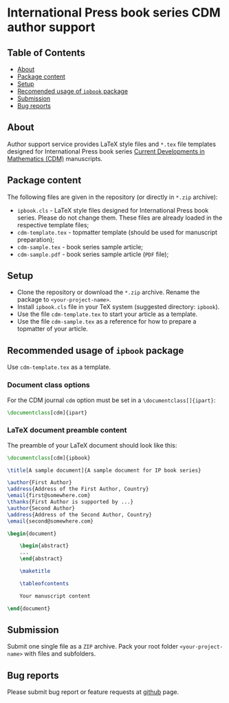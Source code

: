 # International Press book series CDM author support

## Table of Contents

* [About](#about)
* [Package content](#package-content)
* [Setup](#setup)
* [Recomended usage of `ipbook` package](#recomended-usage-of-ipbook-package)
* [Submission](#submission)
* [Bug reports](#bug-reports)

## About

Author support service provides LaTeX style files and `*.tex` file templates designed for International Press book series
[Current Developments in Mathematics (CDM)](https://www.intlpress.com/site/pub/pages/books/_home/series/00000007/) manuscripts.

## Package content

The following files are given in the repository (or directly in `*.zip` archive):

* `ipbook.cls` - LaTeX style files designed for International Press book series.
  Please do not change them. These files are already loaded in the respective template files;
* `cdm-template.tex` - topmatter template (should be used for manuscript preparation);
* `cdm-sample.tex` - book series sample article;
* `cdm-sample.pdf` - book series sample article (`PDF` file);

## Setup
* Clone the repository or download the `*.zip` archive. Rename the package to `<your-project-name>`.
* Install `ipbook.cls` file in your TeX system (suggested directory: `ipbook`).
* Use the file `cdm-template.tex` to start your article as a template.
* Use the file `cdm-sample.tex` as a reference for how to prepare a topmatter of your article.

## Recommended usage of `ipbook` package

Use `cdm-template.tex` as a template.

### Document class options

For the CDM journal `cdm` option must be set
in a `\documentclass[]{ipart}`:
```latex
\documentclass[cdm]{ipart}
```

### LaTeX document preamble content

The preamble of your LaTeX document should look like this:

```latex
\documentclass[cdm]{ipbook}

\title[A sample document]{A sample document for IP book series}

\author{First Author}
\address{Address of the First Author, Country}
\email{first@somewhere.com}
\thanks{First Author is supported by ...}
\author{Second Author}
\address{Address of the Second Author, Country}
\email{second@somewhere.com}

\begin{document}

    \begin{abstract}
    ...
    \end{abstract}

    \maketitle

    \tableofcontents

    Your manuscript content

\end{document}
```

## Submission

Submit one single file as a `ZIP` archive.
Pack your root folder `<your-project-name>` with files and subfolders.

## Bug reports

Please submit bug report or feature requests at
[github](https://github.com/vtex-soft/texsupport.intlpress-cdm/issues) page.